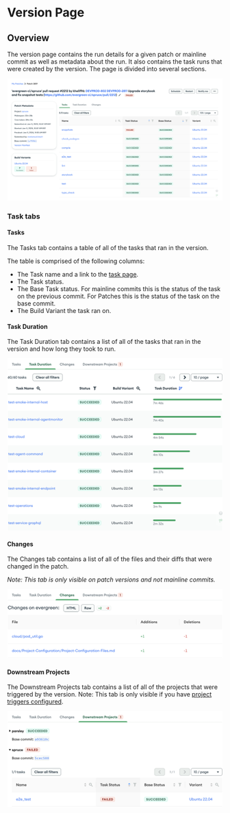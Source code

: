 # Version Page

## Overview

The version page contains the run details for a given patch or mainline commit as well as metadata about the run. It also contains the task runs that were created by the version. The page is divided into several sections.

![Version Page](../images/version_page.png)

### Task tabs

#### Tasks

The Tasks tab contains a table of all of the tasks that ran in the version.

The table is comprised of the following columns:

- The Task name and a link to the [task page](Task).
- The Task status.
- The Base Task status. For mainline commits this is the status of the task on the previous commit. For Patches this is the status of the task on the base commit.
- The Build Variant the task ran on.

#### Task Duration

The Task Duration tab contains a list of all of the tasks that ran in the version and how long they took to run.

![Task Duration table](../images/task_duration.png)

#### Changes

The Changes tab contains a list of all of the files and their diffs that were changed in the patch.

_Note: This tab is only visible on patch versions and not mainline commits._

![Changes table](../images/changes_table.png)

#### Downstream Projects

The Downstream Projects tab contains a list of all of the projects that were triggered by the version. Note: This tab is only visible if you have [project triggers configured](../Project-Configuration/Project-and-Distro-Settings#project-triggers).

![Downstream Projects table](../images/downstream_projects.png)
